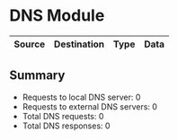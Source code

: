 # DNS Module
    
|    Source    |  Destination  |   Type    |   Data   |
|--------------|---------------|-----------|----------|

## Summary
- Requests to local DNS server: 0
- Requests to external DNS servers: 0
- Total DNS requests: 0
- Total DNS responses: 0
    